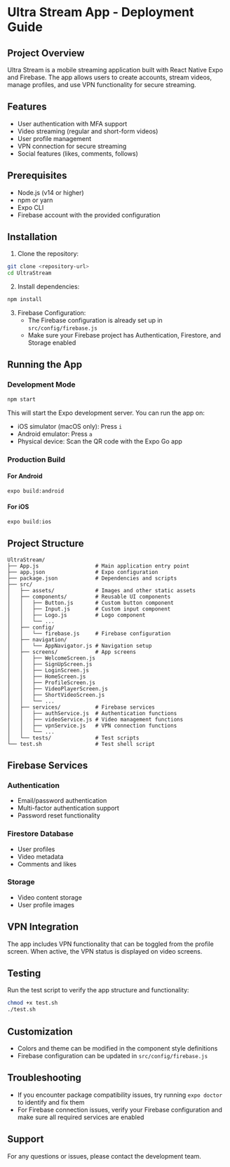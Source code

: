 # Ultra Stream App - Deployment Guide

## Project Overview
Ultra Stream is a mobile streaming application built with React Native Expo and Firebase. The app allows users to create accounts, stream videos, manage profiles, and use VPN functionality for secure streaming.

## Features
- User authentication with MFA support
- Video streaming (regular and short-form videos)
- User profile management
- VPN connection for secure streaming
- Social features (likes, comments, follows)

## Prerequisites
- Node.js (v14 or higher)
- npm or yarn
- Expo CLI
- Firebase account with the provided configuration

## Installation

1. Clone the repository:
```bash
git clone <repository-url>
cd UltraStream
```

2. Install dependencies:
```bash
npm install
```

3. Firebase Configuration:
   - The Firebase configuration is already set up in `src/config/firebase.js`
   - Make sure your Firebase project has Authentication, Firestore, and Storage enabled

## Running the App

### Development Mode
```bash
npm start
```
This will start the Expo development server. You can run the app on:
- iOS simulator (macOS only): Press `i`
- Android emulator: Press `a`
- Physical device: Scan the QR code with the Expo Go app

### Production Build

#### For Android
```bash
expo build:android
```

#### For iOS
```bash
expo build:ios
```

## Project Structure

```
UltraStream/
├── App.js                  # Main application entry point
├── app.json                # Expo configuration
├── package.json            # Dependencies and scripts
├── src/
│   ├── assets/             # Images and other static assets
│   ├── components/         # Reusable UI components
│   │   ├── Button.js       # Custom button component
│   │   ├── Input.js        # Custom input component
│   │   ├── Logo.js         # Logo component
│   │   └── ...
│   ├── config/
│   │   └── firebase.js     # Firebase configuration
│   ├── navigation/
│   │   └── AppNavigator.js # Navigation setup
│   ├── screens/            # App screens
│   │   ├── WelcomeScreen.js
│   │   ├── SignUpScreen.js
│   │   ├── LoginScreen.js
│   │   ├── HomeScreen.js
│   │   ├── ProfileScreen.js
│   │   ├── VideoPlayerScreen.js
│   │   ├── ShortVideoScreen.js
│   │   └── ...
│   ├── services/           # Firebase services
│   │   ├── authService.js  # Authentication functions
│   │   ├── videoService.js # Video management functions
│   │   ├── vpnService.js   # VPN connection functions
│   │   └── ...
│   └── tests/              # Test scripts
└── test.sh                 # Test shell script
```

## Firebase Services

### Authentication
- Email/password authentication
- Multi-factor authentication support
- Password reset functionality

### Firestore Database
- User profiles
- Video metadata
- Comments and likes

### Storage
- Video content storage
- User profile images

## VPN Integration
The app includes VPN functionality that can be toggled from the profile screen. When active, the VPN status is displayed on video screens.

## Testing
Run the test script to verify the app structure and functionality:
```bash
chmod +x test.sh
./test.sh
```

## Customization
- Colors and theme can be modified in the component style definitions
- Firebase configuration can be updated in `src/config/firebase.js`

## Troubleshooting
- If you encounter package compatibility issues, try running `expo doctor` to identify and fix them
- For Firebase connection issues, verify your Firebase configuration and make sure all required services are enabled

## Support
For any questions or issues, please contact the development team.
